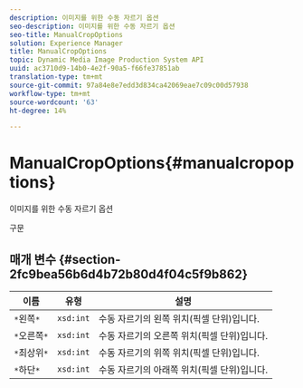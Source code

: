 ```yaml
---
description: 이미지를 위한 수동 자르기 옵션
seo-description: 이미지를 위한 수동 자르기 옵션
seo-title: ManualCropOptions
solution: Experience Manager
title: ManualCropOptions
topic: Dynamic Media Image Production System API
uuid: ac3710d9-14b0-4e2f-90a5-f66fe37851ab
translation-type: tm+mt
source-git-commit: 97a84e8e7edd3d834ca42069eae7c09c00d57938
workflow-type: tm+mt
source-wordcount: '63'
ht-degree: 14%

---
```



# ManualCropOptions{#manualcropoptions}

이미지를 위한 수동 자르기 옵션

구문

## 매개 변수 {#section-2fc9bea56b6d4b72b80d4f04c5f9b862}

| 이름 | 유형 | 설명 |
|---|---|---|
| `*`왼쪽`*` | `xsd:int` | 수동 자르기의 왼쪽 위치(픽셀 단위)입니다. |
| `*`오른쪽`*` | `xsd:int` | 수동 자르기의 오른쪽 위치(픽셀 단위)입니다. |
| `*`최상위`*` | `xsd:int` | 수동 자르기의 위쪽 위치(픽셀 단위)입니다. |
| `*`하단`*` | `xsd:int` | 수동 자르기의 아래쪽 위치(픽셀 단위)입니다. |

